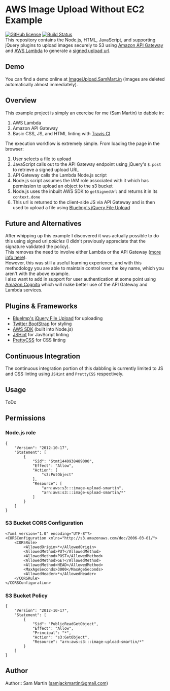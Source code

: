 # AWS Image Upload Without EC2 Example  
 [![GitHub license](https://img.shields.io/github/license/Sam-Martin/servicenow-powershell.svg)](LICENSE) [![Build Status](https://travis-ci.org/X0nic/chef-snapraid.svg)](https://travis-ci.org/sam-martin/aws-image-upload-without-ec2)  
This repository contains the Node.js, HTML, JavaScript, and supporting jQuery plugins to upload images securely to S3 using [Amazon API Gateway](https://aws.amazon.com/api-gateway/) and [AWS Lambda](https://aws.amazon.com/lambda/) to generate a [signed upload url](http://docs.aws.amazon.com/AmazonS3/latest/dev/PresignedUrlUploadObject.html).  
## Demo
You can find a demo online at [ImageUpload.SamMart.in](http://imageupload.sammart.in/) (images are deleted automatically almost immediately).
## Overview
This example project is simply an exercise for me (Sam Martin) to dabble in:

1. AWS Lambda  
2. Amazon API Gateway  
3. Basic CSS, JS, and HTML linting with [Travis CI](https://travis-ci.org/)    

The execution workflow is extremely simple. From loading the page in the browser: 

1. User selects a file to upload 
2. JavaScript calls out to the API Gateway endpoint using jQuery's `$.post` to retrieve a signed upload URL  
3. API Gateway calls the Lambda Node.js script  
4. Node.js script assumes the IAM role associated with it which has permission to upload an object to the s3 bucket  
5. Node.js uses the inbuilt AWS SDK to `getSignedUrl` and returns it in its `context.done`  
6. This url is returned to the client-side JS via API Gateway and is then used to upload a file using [BlueImp's jQuery File Upload](https://github.com/blueimp/jQuery-File-Upload)  

## Future and Alternatives
After whipping up this example I discovered it was actually possible to do this using signed url *policies* (I didn't previously appreciate that the signature validated the policy).  
This removes the need to involve either Lambda or the API Gateway ([more info here](https://aws.amazon.com/articles/1434)).  
However, this was still a useful learning experience, and with this methodology you are able to maintain control over the key name, which you aren't with the above example.  
I also want to add in support for user authentication at some point using [Amazon Cognito](https://aws.amazon.com/cognito/) which will make better use of the API Gateway and Lambda services.

## Plugins & Frameworks
* [BlueImp's jQuery File Upload](https://github.com/blueimp/jQuery-File-Upload) for uploading
* [Twitter BootStrap](http://getbootstrap.com/) for styling
* [AWS SDK](https://aws.amazon.com/sdk-for-node-js/) (built into Node.js)
* [JSHint](https://www.npmjs.com/package/jshint) for JavScript linting
* [PrettyCSS](https://www.npmjs.com/package/PrettyCSS) for CSS linting

## Continuous Integration
The continuous integration portion of this dabbling is currently limited to JS and CSS linting using `JSHint` and `PrettyCSS` respectively.

## Usage
ToDo

## Permissions
### Node.js role
```
{
    "Version": "2012-10-17",
    "Statement": [
        {
            "Sid": "Stmt1440938489000",
            "Effect": "Allow",
            "Action": [
                "s3:PutObject"
            ],
            "Resource": [
                "arn:aws:s3:::image-upload-smartin",
                "arn:aws:s3:::image-upload-smartin/*"
            ]
        }
    ]
}
```
### S3 Bucket  CORS Configuration
```
<?xml version="1.0" encoding="UTF-8"?>
<CORSConfiguration xmlns="http://s3.amazonaws.com/doc/2006-03-01/">
    <CORSRule>
        <AllowedOrigin>*</AllowedOrigin>
        <AllowedMethod>PUT</AllowedMethod>
        <AllowedMethod>POST</AllowedMethod>
        <AllowedMethod>GET</AllowedMethod>
        <AllowedMethod>HEAD</AllowedMethod>
        <MaxAgeSeconds>3000</MaxAgeSeconds>
        <AllowedHeader>*</AllowedHeader>
    </CORSRule>
</CORSConfiguration>

```
### S3 Bucket Policy
```
{
    "Version": "2012-10-17",
    "Statement": [
        {
            "Sid": "PublicReadGetObject",
            "Effect": "Allow",
            "Principal": "*",
            "Action": "s3:GetObject",
            "Resource": "arn:aws:s3:::image-upload-smartin/*"
        }
    ]
}
```
## Author
Author:: Sam Martin (<samjackmartin@gmail.com>)
